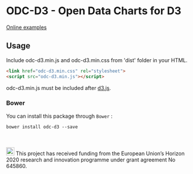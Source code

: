 # ODC-D3 - Open Data Charts for D3 

[Online examples](https://mwasiluk.github.io/ODC-d3/)

## Usage

Include odc-d3.min.js and odc-d3.min.css from 'dist' folder in your HTML.  
```html
<link href="odc-d3.min.css" rel="stylesheet">
<script src="odc-d3.min.js"></script>
```

odc-d3.min.js must be included after [d3.js](https://d3js.org/).

### Bower
You can install this package through `Bower` :

    bower install odc-d3 --save




<br/><br/>
<img src="http://routetopa.eu/wp-content/uploads/2015/06/eu-flag.jpg" width="22">
This project has received funding from the European Union’s Horizon 2020 research and innovation programme under grant agreement No 645860.
